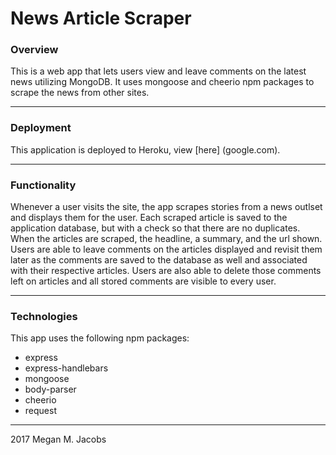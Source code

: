 # News Article Scraper

### Overview
This is a web app that lets users view and leave comments on the latest news utilizing MongoDB. It uses mongoose and cheerio npm packages to scrape the news from other sites.

- - -

### Deployment
This application is deployed to Heroku, view [here] (google.com). 

- - -

### Functionality
Whenever a user visits the site, the app scrapes stories from a news outlset and displays them for the user. Each scraped article is saved to the application database, but with a check so that there are no duplicates. When the articles are scraped, the headline, a summary, and the url shown. Users are able to leave comments on the articles displayed and revisit them later as the comments are saved to the database as well and associated with their respective articles. Users are also able to delete those comments left on articles and all stored comments are visible to every user.

- - -

### Technologies
This app uses the following npm packages:
* express
* express-handlebars
* mongoose
* body-parser
* cheerio
* request

- - - 

2017 Megan M. Jacobs